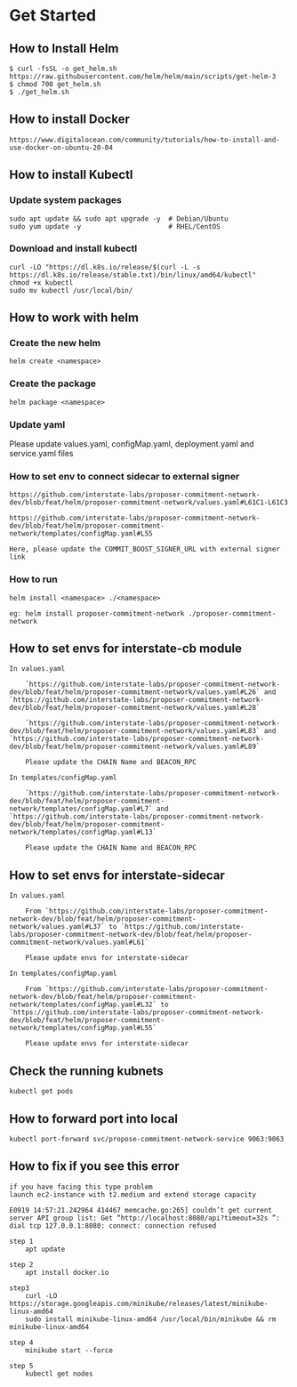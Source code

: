 # Get Started

## How to Install Helm

    $ curl -fsSL -o get_helm.sh https://raw.githubusercontent.com/helm/helm/main/scripts/get-helm-3
    $ chmod 700 get_helm.sh
    $ ./get_helm.sh

## How to install Docker

    https://www.digitalocean.com/community/tutorials/how-to-install-and-use-docker-on-ubuntu-20-04

## How to install Kubectl

### Update system packages

    sudo apt update && sudo apt upgrade -y  # Debian/Ubuntu
    sudo yum update -y                      # RHEL/CentOS

### Download and install kubectl

    curl -LO "https://dl.k8s.io/release/$(curl -L -s https://dl.k8s.io/release/stable.txt)/bin/linux/amd64/kubectl"
    chmod +x kubectl
    sudo mv kubectl /usr/local/bin/

## How to work with helm

### Create the new helm

    helm create <namespace>

### Create the package 

    helm package <namespace>

### Update yaml

Please update values.yaml, configMap.yaml, deployment.yaml and service.yaml files

### How to set env to connect sidecar to external signer

    https://github.com/interstate-labs/proposer-commitment-network-dev/blob/feat/helm/proposer-commitment-network/values.yaml#L61C1-L61C3

    https://github.com/interstate-labs/proposer-commitment-network-dev/blob/feat/helm/proposer-commitment-network/templates/configMap.yaml#L55

    Here, please update the COMMIT_BOOST_SIGNER_URL with external signer link

### How to run

    helm install <namespace> ./<namespace>

    eg: helm install proposer-commitment-network ./proposer-commitment-network

## How to set envs for interstate-cb module

    In values.yaml

        `https://github.com/interstate-labs/proposer-commitment-network-dev/blob/feat/helm/proposer-commitment-network/values.yaml#L26` and `https://github.com/interstate-labs/proposer-commitment-network-dev/blob/feat/helm/proposer-commitment-network/values.yaml#L28`

        `https://github.com/interstate-labs/proposer-commitment-network-dev/blob/feat/helm/proposer-commitment-network/values.yaml#L83` and `https://github.com/interstate-labs/proposer-commitment-network-dev/blob/feat/helm/proposer-commitment-network/values.yaml#L89`

        Please update the CHAIN Name and BEACON_RPC

    In templates/configMap.yaml

        `https://github.com/interstate-labs/proposer-commitment-network-dev/blob/feat/helm/proposer-commitment-network/templates/configMap.yaml#L7` and `https://github.com/interstate-labs/proposer-commitment-network-dev/blob/feat/helm/proposer-commitment-network/templates/configMap.yaml#L13`

        Please update the CHAIN Name and BEACON_RPC

## How to set envs for interstate-sidecar

    In values.yaml

        From `https://github.com/interstate-labs/proposer-commitment-network-dev/blob/feat/helm/proposer-commitment-network/values.yaml#L37` to `https://github.com/interstate-labs/proposer-commitment-network-dev/blob/feat/helm/proposer-commitment-network/values.yaml#L61`

        Please update envs for interstate-sidecar

    In templates/configMap.yaml
    
        From `https://github.com/interstate-labs/proposer-commitment-network-dev/blob/feat/helm/proposer-commitment-network/templates/configMap.yaml#L32` to `https://github.com/interstate-labs/proposer-commitment-network-dev/blob/feat/helm/proposer-commitment-network/templates/configMap.yaml#L55`

        Please update envs for interstate-sidecar

## Check the running kubnets

    kubectl get pods

## How to forward port into local

    kubectl port-forward svc/propose-commitment-network-service 9063:9063

## How to fix if you see this error

    if you have facing this type problem
    launch ec2-instance with t2.medium and extend storage capacity

    E0919 14:57:21.242964 414467 memcache.go:265] couldn’t get current server API group list: Get “http://localhost:8080/api?timeout=32s ”: dial tcp 127.0.0.1:8080: connect: connection refused

    step 1
        apt update

    step 2
        apt install docker.io

    step3
        curl -LO https://storage.googleapis.com/minikube/releases/latest/minikube-linux-amd64
        sudo install minikube-linux-amd64 /usr/local/bin/minikube && rm minikube-linux-amd64

    step 4
        minikube start --force

    step 5
        kubectl get nodes
